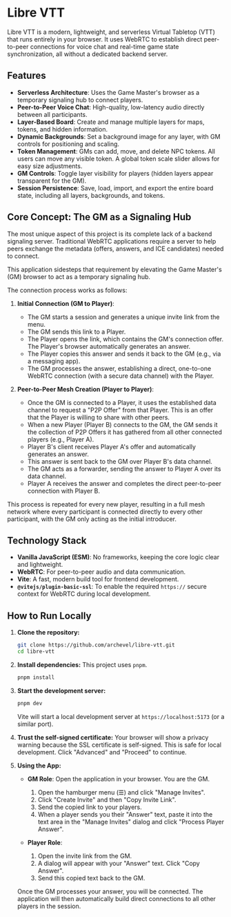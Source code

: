 # Libre VTT

Libre VTT is a modern, lightweight, and serverless Virtual Tabletop (VTT) that runs entirely in your browser. It uses WebRTC to establish direct peer-to-peer connections for voice chat and real-time game state synchronization, all without a dedicated backend server.

## Features

*   **Serverless Architecture**: Uses the Game Master's browser as a temporary signaling hub to connect players.
*   **Peer-to-Peer Voice Chat**: High-quality, low-latency audio directly between all participants.
*   **Layer-Based Board**: Create and manage multiple layers for maps, tokens, and hidden information.
*   **Dynamic Backgrounds**: Set a background image for any layer, with GM controls for positioning and scaling.
*   **Token Management**: GMs can add, move, and delete NPC tokens. All users can move any visible token. A global token scale slider allows for easy size adjustments.
*   **GM Controls**: Toggle layer visibility for players (hidden layers appear transparent for the GM).
*   **Session Persistence**: Save, load, import, and export the entire board state, including all layers, backgrounds, and tokens.

## Core Concept: The GM as a Signaling Hub

The most unique aspect of this project is its complete lack of a backend signaling server. Traditional WebRTC applications require a server to help peers exchange the metadata (offers, answers, and ICE candidates) needed to connect.

This application sidesteps that requirement by elevating the Game Master's (GM) browser to act as a temporary signaling hub.

The connection process works as follows:

1.  **Initial Connection (GM to Player)**:
    - The GM starts a session and generates a unique invite link from the menu.
    - The GM sends this link to a Player.
    - The Player opens the link, which contains the GM's connection offer. The Player's browser automatically generates an answer.
    - The Player copies this answer and sends it back to the GM (e.g., via a messaging app).
    - The GM processes the answer, establishing a direct, one-to-one WebRTC connection (with a secure data channel) with the Player.

2.  **Peer-to-Peer Mesh Creation (Player to Player)**:
    - Once the GM is connected to a Player, it uses the established data channel to request a "P2P Offer" from that Player. This is an offer that the Player is willing to share with other peers.
    - When a new Player (Player B) connects to the GM, the GM sends it the collection of P2P Offers it has gathered from all other connected players (e.g., Player A).
    - Player B's client receives Player A's offer and automatically generates an answer.
    - This answer is sent back to the GM over Player B's data channel.
    - The GM acts as a forwarder, sending the answer to Player A over its data channel.
    - Player A receives the answer and completes the direct peer-to-peer connection with Player B.

This process is repeated for every new player, resulting in a full mesh network where every participant is connected directly to every other participant, with the GM only acting as the initial introducer.

## Technology Stack

*   **Vanilla JavaScript (ESM)**: No frameworks, keeping the core logic clear and lightweight.
*   **WebRTC**: For peer-to-peer audio and data communication.
*   **Vite**: A fast, modern build tool for frontend development.
*   **`@vitejs/plugin-basic-ssl`**: To enable the required `https://` secure context for WebRTC during local development.

## How to Run Locally

1.  **Clone the repository:**
    ```bash
    git clone https://github.com/archevel/libre-vtt.git
    cd libre-vtt
    ```

2.  **Install dependencies:**
    This project uses `pnpm`.
    ```bash
    pnpm install
    ```

3.  **Start the development server:**
    ```bash
    pnpm dev
    ```
    Vite will start a local development server at `https://localhost:5173` (or a similar port).

4.  **Trust the self-signed certificate:**
    Your browser will show a privacy warning because the SSL certificate is self-signed. This is safe for local development. Click "Advanced" and "Proceed" to continue.

5.  **Using the App:**
    - **GM Role**: Open the application in your browser. You are the GM.
      1. Open the hamburger menu (☰) and click "Manage Invites".
      2. Click "Create Invite" and then "Copy Invite Link".
      3. Send the copied link to your players.
      4. When a player sends you their "Answer" text, paste it into the text area in the "Manage Invites" dialog and click "Process Player Answer".

    - **Player Role**:
      1. Open the invite link from the GM.
      2. A dialog will appear with your "Answer" text. Click "Copy Answer".
      3. Send this copied text back to the GM.

    Once the GM processes your answer, you will be connected. The application will then automatically build direct connections to all other players in the session.